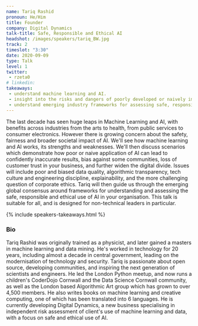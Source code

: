 ```yaml
---
name: Tariq Rashid
pronoun: He/Him
title: Founder
company: Digital Dynamics
talk-title: Safe, Responsible and Ethical AI
headshot: /images/speakers/tariq_BW.jpg
track: 2
timeslot: "3:30"
date: 2020-09-09
type: Talk
level: 1
twitter:
 - rzeta0
# linkedin: 
takeaways:
 - understand machine learning and AI.
 - insight into the risks and dangers of poorly developed or naively implemented AI.
 - understand emerging industry frameworks for assessing safe, responsible, and fair AI.
---
```


<p>The last decade has seen huge leaps in Machine Learning and AI, with benefits across industries 
from the arts to health, from public services to consumer electronics. However there is growing concern 
about the safety, fairness and broader societal impact of AI. 
We'll see how machine learning and AI works, its strengths and weaknesses. We'll then discuss scenarios 
which demonstrate how poor or naive application of AI can lead to confidently inaccurate results, bias 
against some communities, loss of customer trust in your business, and further widen the digital divide. 
Issues will include poor and biased data quality, algorithmic transparency, tech culture and engineering 
discipline, explainability, and the more challenging question of corporate ethics.
Tariq will then guide us through the emerging global consensus around frameworks for understanding and 
assessing the safe, responsible and ethical use of AI in your organisation. This talk is suitable for 
all, and is designed for non-technical leaders in particular. 
</p>

{% include speakers-takeaways.html %}

<h3>Bio</h3>
<p>Tariq Rashid was originally trained as a physicist, and later gained a masters in machine learning 
and data mining. He's worked in technology for 20 years, including almost a decade in central government, 
leading on the modernisation of technology and security. Tariq is passionate about open source, developing 
communities, and inspiring the next generation of scientists and engineers. He led the London Python 
meetup, and now runs a children's CoderDojo Cornwall and the Data Science Cornwall community, as well as 
the London based Algorithmic Art group which has grown to over 4,500 members. He also writes books on 
machine learning and creative computing, one of which has been translated into 6 languages. He is 
currently developing Digital Dynamics, a new business specialising in independent risk assessment of 
client's use of machine learning and data, with a focus on safe and ethical use of AI. </p>